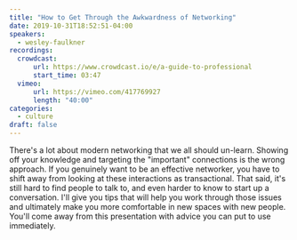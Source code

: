```yaml
---
title: "How to Get Through the Awkwardness of Networking"
date: 2019-10-31T18:52:51-04:00
speakers:
  - wesley-faulkner
recordings:
  crowdcast:
      url: https://www.crowdcast.io/e/a-guide-to-professional
      start_time: 03:47
  vimeo:
      url: https://vimeo.com/417769927
      length: "40:00"
categories:
  - culture
draft: false
---
```


There's a lot about modern networking that we all should un-learn. Showing off your knowledge and targeting the "important" connections is the wrong approach. If you genuinely want to be an effective networker, you have to shift away from looking at these interactions as transactional. That said, it's still hard to find people to talk to, and even harder to know to start up a conversation. I'll give you tips that will help you work through those issues and ultimately make you more comfortable in new spaces with new people. You'll come away from this presentation with advice you can put to use immediately.
